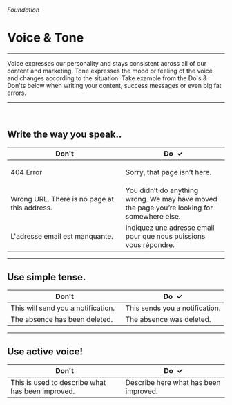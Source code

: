 <h6 class="subtitle is-6 is-uppercase has-text-grey">Foundation</h6><h1 class="title is-1 is-family-secondary">Voice & Tone</h1>
<hr class="is-visible is-size-3">
<p class="subtitle is-5 is-family-secondary">
    <span class="has-text-weight-semibold">Voice</span> expresses our personality and stays consistent across all of our content and marketing. <span class="has-text-weight-semibold">Tone</span> expresses the mood or feeling of the voice and changes according to the situation.
    Take example from the Do's & Don'ts below when writing your content, success messages or even big fat errors.
</p>
<hr class="is-visible is-size-3"><br>

<h2 class="title is-3 is-family-sans-serif">Write the way you speak..</h2>
<div class="box is-well">
    <table class="table is-fullwidth">
        <thead>
            <tr>
                <th style="width: 250px;"><span class="has-text-danger">Don't</th>
                <th><span class="has-text-turquoise-dark">Do &nbsp;✓</span></th>
            </tr>
        </thead>
        <tbody>
            <tr>
                <td class="subtitle is-5 has-text-grey-dark">404 Error</td>
                <td class="subtitle is-5"><p>Sorry, that page isn’t here.</p></td>
            </tr>
            <tr>
                <td class="subtitle is-5 has-text-grey-dark">Wrong URL. There is no page at this address.</td>
                <td class="subtitle is-5">You didn’t do anything wrong. We may have moved the page you’re looking for somewhere else.</td>
            </tr>
            <tr>
                <td class="subtitle is-5 has-text-grey-dark">L'adresse email est manquante.</td>
                <td class="subtitle is-5">Indiquez une adresse email pour que nous puissions vous répondre.</td>
            </tr>
        </tbody>
    </table>
    </div>
</div>

<hr class="is-size-1 is-visible">

<h2 class="title is-3 is-family-sans-serif">Use simple tense.</h2>
<div class="box is-well">
    <table class="table is-fullwidth">
        <thead>
            <tr>
                <th style="width: 250px;"><span class="has-text-danger">Don't</th>
                <th><span class="has-text-turquoise-dark">Do &nbsp;✓</span></th>
            </tr>
        </thead>
    <tbody>
        <tr>
            <td class="subtitle is-5 has-text-grey-dark">This will send you a notification.</td>
            <td class="subtitle is-5">This sends you a notification.</td>
        </tr>
        <tr>
            <td class="subtitle is-5 has-text-grey-dark">The absence has been deleted.</td>
            <td class="subtitle is-5">The absence was deleted.</td>
        </tr>
    </tbody>
    </table>
</div>

<hr class="is-size-1 is-visible">

<h2 class="title is-3 is-family-sans-serif">Use active voice!</h2>
<div class="box is-well">
    <table class="table is-fullwidth">
        <thead>
            <tr>
                <th style="width: 250px;"><span class="has-text-danger">Don't</th>
                <th><span class="has-text-turquoise-dark">Do &nbsp;✓</span></th>
            </tr>
        </thead>
        <tbody>
            <tr>
            <td class="subtitle is-5 has-text-grey-dark">This is used to describe what has been improved.</td>
            <td class="subtitle is-5">Describe here what has been improved.</td>
            </tr>
        </tbody>
    </table>
</div>